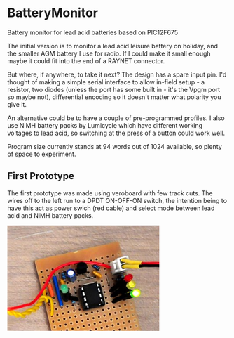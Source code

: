 BatteryMonitor
==============

Battery monitor for lead acid batteries based on PIC12F675

The initial version is to monitor a lead acid leisure battery on holiday, and the smaller AGM battery I use for radio.
If I could make it small enough maybe it could fit into the end of a RAYNET connector.

But where, if anywhere, to take it next? The design has a spare input pin. 
I'd thought of making a simple serial interface to allow in-field setup - a resistor, two diodes (unless the port has
some built in - it's the Vpgm port so maybe not), differential encoding so it doesn't matter what polarity you give it.

An alternative could be to have a couple of pre-programmed profiles. I also use NiMH battery packs by Lumicycle which
have different working voltages to lead acid, so switching at the press of a button could work well.

Program size currently stands at 94 words out of 1024 available, so plenty of space to experiment.

First Prototype
---------------

The first prototype was made using veroboard with few track cuts. The wires off to the left run to a DPDT ON-OFF-ON
switch, the intention being to have this act as power swich (red cable) and select mode between lead acid and NiMH 
battery packs.

![Prototype circuit board](docs/FirstPrototypeBoard.jpg)